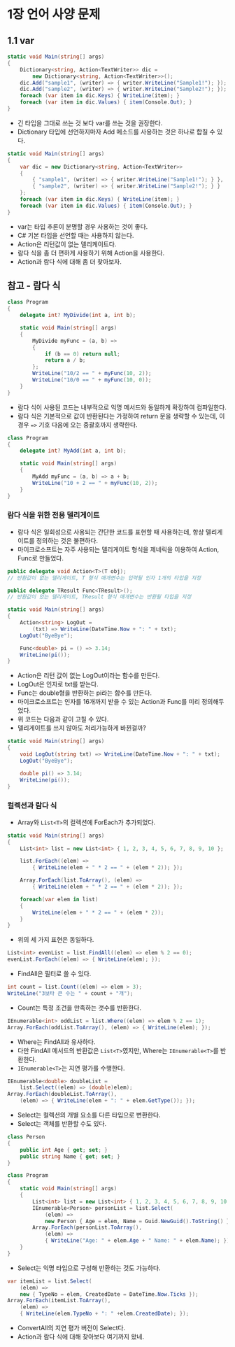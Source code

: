 # 1장 언어 사양 문제

## 1.1 var

```cs
static void Main(string[] args)
{
    Dictionary<string, Action<TextWriter>> dic =
        new Dictionary<string, Action<TextWriter>>();
    dic.Add("sample1", (writer) => { writer.WriteLine("Sample1!"); });
    dic.Add("sample2", (writer) => { writer.WriteLine("Sample2!"); });
    foreach (var item in dic.Keys) { WriteLine(item); }
    foreach (var item in dic.Values) { item(Console.Out); }
}
```

* 긴 타입을 그대로 쓰는 것 보다 var를 쓰는 것을 권장한다.
* Dictionary 타입에 선언하지마자 Add 메소드를 사용하는 것은 하나로 합칠 수 있다.

```cs
static void Main(string[] args)
{
    var dic = new Dictionary<string, Action<TextWriter>>
    {
        { "sample1", (writer) => { writer.WriteLine("Sample1!"); } },
        { "sample2", (writer) => { writer.WriteLine("Sample2!"); } }
    };
    foreach (var item in dic.Keys) { WriteLine(item); }
    foreach (var item in dic.Values) { item(Console.Out); }
}
```

* var는 타입 추론이 분명할 경우 사용하는 것이 좋다.
* C# 기본 타입을 선언할 때는 사용하지 않는다.
* Action은 리턴값이 없는 델리케이트다.
* 람다 식을 좀 더 편하게 사용하기 위해 Action을 사용한다.
* Action과 람다 식에 대해 좀 더 찾아보자.

## 참고 - 람다 식

```cs
class Program
{
    delegate int? MyDivide(int a, int b);

    static void Main(string[] args)
    {
        MyDivide myFunc = (a, b) =>
        {
            if (b == 0) return null;
            return a / b;
        };
        WriteLine("10/2 == " + myFunc(10, 2));
        WriteLine("10/0 == " + myFunc(10, 0));
    }
}
```

* 람다 식이 사용된 코드는 내부적으로 익명 메서드와 동일하게 확장하여 컴파일한다.
* 람다 식은 기본적으로 값이 반환된다는 가정하여 return 문을 생략할 수 있는데, 이 경우 `=>` 기호 다음에 오는 중괄호까지 생략한다.

```cs
class Program
{
    delegate int? MyAdd(int a, int b);

    static void Main(string[] args)
    {
        MyAdd myFunc = (a, b) => a + b;
        WriteLine("10 + 2 == " + myFunc(10, 2));
    }
}
```

### 람다 식을 위한 전용 델리게이트

* 람다 식은 일회성으로 사용되는 간단한 코드를 표현할 때 사용하는데, 항상 델리게이트를 정의하는 것은 불편하다.
* 마이크로소프트는 자주 사용되는 델리게이트 형식을 제네릭을 이용하여 Action, Func로 만들었다.

```cs
public delegate void Action<T>(T obj);
// 반환값이 없는 델리게이트, T 형식 매개변수는 입력될 인자 1개의 타입을 지정

public delegate TResult Func<TResult>();
// 반환값이 있는 델리게이트, TResult 형식 매개변수는 반환될 타입을 지정
```

```cs
static void Main(string[] args)
{
    Action<string> LogOut =
        (txt) => WriteLine(DateTime.Now + ": " + txt);
    LogOut("ByeBye");

    Func<double> pi = () => 3.14;
    WriteLine(pi());
}
```

* Action은 리턴 값이 없는 LogOut이라는 함수를 만든다.
* LogOut은 인자로 txt를 받는다.
* Func는 double형을 반환하는 pi라는 함수를 만든다.
* 마이크로소프트는 인자를 16개까지 받을 수 있는 Action과 Func를 미리 정의해두었다.
* 위 코드는 다음과 같이 고칠 수 있다.
* 델리게이트를 쓰지 않아도 처리가능하게 바뀐걸까?

```cs
static void Main(string[] args)
{
    void LogOut(string txt) => WriteLine(DateTime.Now + ": " + txt);
    LogOut("ByeBye");

    double pi() => 3.14;
    WriteLine(pi());
}
```

### 컬렉션과 람다 식

* Array와 `List<T>`의 컬렉션에 ForEach가 추가되었다.

```cs
static void Main(string[] args)
{
    List<int> list = new List<int> { 1, 2, 3, 4, 5, 6, 7, 8, 9, 10 };

    list.ForEach((elem) =>
        { WriteLine(elem + " * 2 == " + (elem * 2)); });

    Array.ForEach(list.ToArray(), (elem) =>
        { WriteLine(elem + " * 2 == " + (elem * 2)); });

    foreach(var elem in list)
    {
        WriteLine(elem + " * 2 == " + (elem * 2));
    }
}
```

* 위의 세 가지 표현은 동일하다.

```cs
List<int> evenList = list.FindAll((elem) => elem % 2 == 0);
evenList.ForEach((elem) => { WriteLine(elem); });
```

* FindAll은 필터로 쓸 수 있다.

```cs
int count = list.Count((elem) => elem > 3);
WriteLine("3보타 큰 수는 " + count + "개");
```

* Count는 특정 조건을 만족하는 갯수를 반환한다.

```cs
IEnumerable<int> oddList = list.Where((elem) => elem % 2 == 1);
Array.ForEach(oddList.ToArray(), (elem) => { WriteLine(elem); });
```

* Where는 FindAll과 유사하다.
* 다만 FindAll 메서드의 반환값은 `List<T>`였지만, Where는 `IEnumerable<T>`를 반환한다.
* `IEnumerable<T>`는 지연 평가를 수행한다.

```cs
IEnumerable<double> doubleList =
    list.Select((elem) => (double)elem);
Array.ForEach(doubleList.ToArray(),
    (elem) => { WriteLine(elem + ": " + elem.GetType()); });
```

* Select는 컬렉션의 개별 요소를 다른 타입으로 변환한다.
* Select는 객체를 반환할 수도 있다.

```cs
class Person
{
    public int Age { get; set; }
    public string Name { get; set; }
}

class Program
{
    static void Main(string[] args)
    {
        List<int> list = new List<int> { 1, 2, 3, 4, 5, 6, 7, 8, 9, 10 };
        IEnumerable<Person> personList = list.Select(
            (elem) =>
            new Person { Age = elem, Name = Guid.NewGuid().ToString() });
        Array.ForEach(personList.ToArray(),
            (elem) =>
            { WriteLine("Age: " + elem.Age + " Name: " + elem.Name); });
    }
}
```

* Select는 익명 타입으로 구성해 반환하는 것도 가능하다.

```cs
var itemList = list.Select(
    (elem) =>
    new { TypeNo = elem, CreatedDate = DateTime.Now.Ticks });
Array.ForEach(itemList.ToArray(),
    (elem) =>
    { WriteLine(elem.TypeNo + ": " +elem.CreatedDate); });
```

* ConvertAll의 지연 평가 버전이 Select다.
* Action과 람다 식에 대해 찾아보다 여기까지 왔네.
